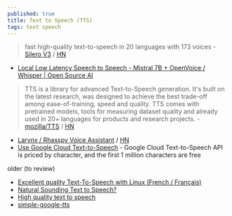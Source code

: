```yaml
---
published: true
title: Text to Speech (TTS)
tags: text speech
---
```

> fast high-quality text-to-speech in 20 languages with 173 voices - [Silero V3](https://github.com/snakers4/silero-models) / [HN](https://news.ycombinator.com/item?id=31807201)

- [Local Low Latency Speech to Speech - Mistral 7B + OpenVoice / Whisper | Open Source AI](https://www.youtube.com/watch?v=0k8wUfU7n4Q)

> TTS is a library for advanced Text-to-Speech generation. It's built on the latest research, was designed to achieve the best trade-off among ease-of-training, speed and quality. TTS comes with pretrained models, tools for measuring dataset quality and already used in 20+ languages for products and research projects. - [mozilla/TTS](https://github.com/mozilla/TTS) / [HN](https://news.ycombinator.com/item?id=26790951)

- [Larynx / Rhasspy Voice Assistant](https://rhasspy.readthedocs.io/en/latest/) / [HN](https://news.ycombinator.com/item?id=29562526)
- [Use Google Cloud Text-to-Speech](https://bart.degoe.de/use-google-cloud-text-to-speech-to-create-an-audio-version-of-your-blog-posts/) - Google Cloud Text-to-Speech API is priced by character, and the first 1 million characters are free

older (to review)
- [Excellent quality Text-To-Speech with Linux (French / Français)](https://sweethack.wordpress.com/2014/04/14/excellent-quality-text-to-speech-with-linux-french-francais/)
- [Natural Sounding Text to Speech?](https://askubuntu.com/questions/53896/natural-sounding-text-to-speech)
- [High quality text to speech](https://ubuntuforums.org/showthread.php?t=2111436)
- [simple-google-tts](https://github.com/Glutanimate/simple-google-tts)
